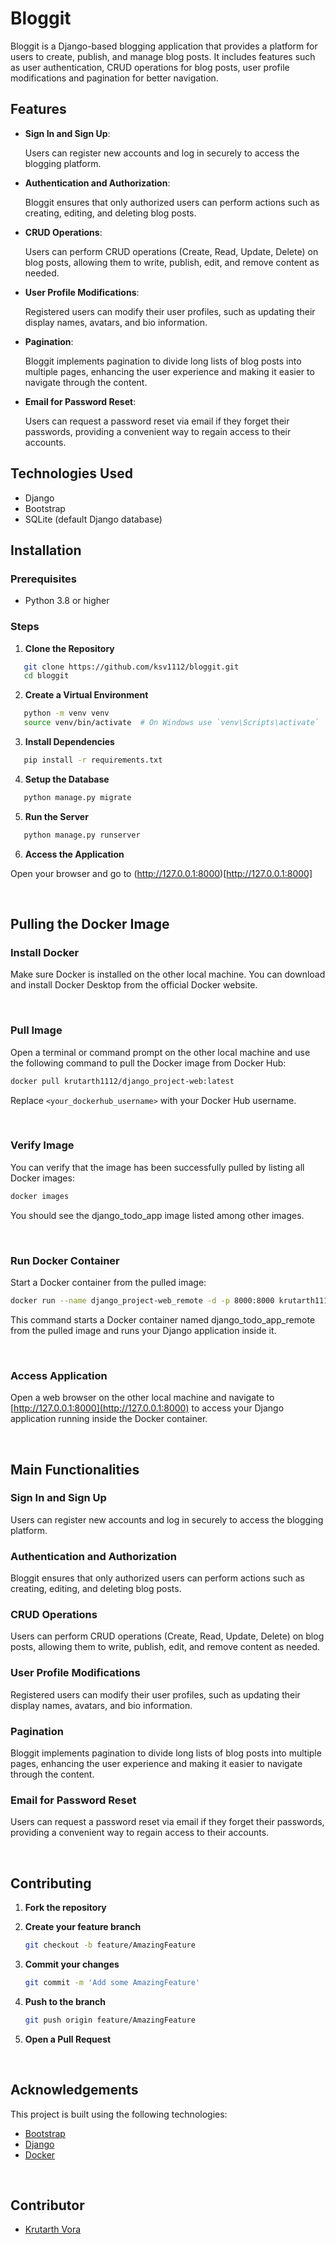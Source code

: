 # Bloggit
Bloggit is a Django-based blogging application that provides a platform for users to create, publish, and manage blog posts. It includes features such as user authentication, CRUD operations for blog posts, user profile modifications and pagination for better navigation.


## Features

- ****Sign In and Sign Up****:
  
  Users can register new accounts and log in securely to access the blogging platform.
  
- ****Authentication and Authorization****:
  
  Bloggit ensures that only authorized users can perform actions such as creating, editing, and deleting blog posts.
  
- ****CRUD Operations****:
  
  Users can perform CRUD operations (Create, Read, Update, Delete) on blog posts, allowing them to write, publish, edit, and remove content as needed.

- ****User Profile Modifications****:
  
  Registered users can modify their user profiles, such as updating their display names, avatars, and bio information.
  
- ****Pagination****:
  
  Bloggit implements pagination to divide long lists of blog posts into multiple pages, enhancing the user experience and making it easier to navigate through the content.

- ****Email for Password Reset****:
  
  Users can request a password reset via email if they forget their passwords, providing a convenient way to regain access to their accounts.

## Technologies Used

- Django
- Bootstrap
- SQLite (default Django database)

## Installation

### Prerequisites

- Python 3.8 or higher

### Steps

1. **Clone the Repository**

```bash
   git clone https://github.com/ksv1112/bloggit.git
   cd bloggit
````

2.  **Create a Virtual Environment**

```bash
   python -m venv venv
   source venv/bin/activate  # On Windows use `venv\Scripts\activate`
````

3.  **Install Dependencies**

```bash
   pip install -r requirements.txt
````

4.  **Setup the Database**

```bash
   python manage.py migrate
````

5. **Run the Server**

```bash
   python manage.py runserver
````

6. **Access the Application**

Open your browser and go to (http://127.0.0.1:8000)[http://127.0.0.1:8000]

<br>


## Pulling the Docker Image

### Install Docker
Make sure Docker is installed on the other local machine. You can download and install Docker Desktop from the official Docker website.

<br>

### Pull Image
Open a terminal or command prompt on the other local machine and use the following command to pull the Docker image from Docker Hub:

```bash
docker pull krutarth1112/django_project-web:latest
```
Replace `<your_dockerhub_username>` with your Docker Hub username.

<br>

### Verify Image
You can verify that the image has been successfully pulled by listing all Docker images:

```bash
docker images
```
You should see the django_todo_app image listed among other images.

<br>

### Run Docker Container
Start a Docker container from the pulled image:

```bash
docker run --name django_project-web_remote -d -p 8000:8000 krutarth1112/django_project-web:latest
```
This command starts a Docker container named django_todo_app_remote from the pulled image and runs your Django application inside it.

<br>

### Access Application

Open a web browser on the other local machine and navigate to [http://127.0.0.1:8000](http://127.0.0.1:8000) to access your Django application running inside the Docker container.

<br>

## Main Functionalities

### Sign In and Sign Up

Users can register new accounts and log in securely to access the blogging platform.

### Authentication and Authorization

Bloggit ensures that only authorized users can perform actions such as creating, editing, and deleting blog posts.

### CRUD Operations

Users can perform CRUD operations (Create, Read, Update, Delete) on blog posts, allowing them to write, publish, edit, and remove content as needed.

### User Profile Modifications

Registered users can modify their user profiles, such as updating their display names, avatars, and bio information.

### Pagination

Bloggit implements pagination to divide long lists of blog posts into multiple pages, enhancing the user experience and making it easier to navigate through the content.

### Email for Password Reset

Users can request a password reset via email if they forget their passwords, providing a convenient way to regain access to their accounts.

<br>

## Contributing

1. **Fork the repository**

2. **Create your feature branch**

    ```bash
    git checkout -b feature/AmazingFeature
    ```

3. **Commit your changes**

    ```bash
    git commit -m 'Add some AmazingFeature'
    ```

4. **Push to the branch**

    ```bash
    git push origin feature/AmazingFeature
    ```

5. **Open a Pull Request**

<br>

## Acknowledgements

This project is built using the following technologies:

- [Bootstrap](https://getbootstrap.com/)
- [Django](https://www.djangoproject.com/)
- [Docker](https://www.docker.com/)

<br> 

## Contributor 

- [Krutarth Vora](https://github.com/ksv1112)

<br>

